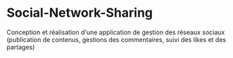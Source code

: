 # Social-Network-Sharing
Conception et réalisation d'une application de gestion des réseaux sociaux (publication de contenus, gestions des commentaires, suivi des likes et des partages)
